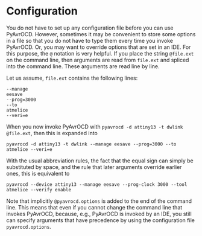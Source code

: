 # Configuration

You do not have to set up any configuration file before you can use PyAvrOCD. However, sometimes it may be convenient to store some options in a file so that you do not have to type them every time you invoke PyAvrOCD. Or, you may want to override options that are set in an IDE. For this purpose, the `@` notation is very helpful. If you place the string `@file.ext` on the command line, then arguments are read from `file.ext` and spliced into the command line. These arguments are read line by line.

Let us assume, `file.ext` contains the following lines:

```
--manage
eesave
--prog=3000
--to
atmelice
--veri=e
```

When you now invoke PyAvrOCD with `pyavrocd -d attiny13 -t dwlink @file.ext`, then this is expanded into

```
pyavrocd -d attiny13 -t dwlink --manage eesave --prog=3000 --to atmelice --veri=e
```

With the usual abbreviation rules, the fact that the equal sign can simply be substituted by space,  and the rule that later arguments override earlier ones, this is equivalent to

```
pyavrocd --device attiny13 --manage eesave --prog-clock 3000 --tool atmelice --verify enable
```

Note that implicitly `@pyavrocd.options` is added to the end of the command line. This means that even if you cannot change the command line that invokes PyAvrOCD, because, e.g., PyAvrOCD is invoked by an IDE, you still can specify arguments that have precedence by using the configuration file `pyavrocd.options`.